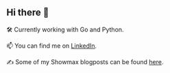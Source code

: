 ## Hi there 👋

🛠️ Currently working with Go and Python.

📫 You can find me on [LinkedIn](https://www.linkedin.com/in/pavel-švejda-a547861a1/).


✍️ Some of my Showmax blogposts can be found [here](/blogposts).

<!--
**westwardharbor0/westwardharbor0** is a ✨ _special_ ✨ repository because its `README.md` (this file) appears on your GitHub profile.

Here are some ideas to get you started:

- 🔭 I’m currently working on ...
- 🌱 I’m currently learning ...
- 👯 I’m looking to collaborate on ...
- 🤔 I’m looking for help with ...
- 💬 Ask me about ...
- 📫 How to reach me: ...
- 😄 Pronouns: ...
- ⚡ Fun fact: ...
-->
